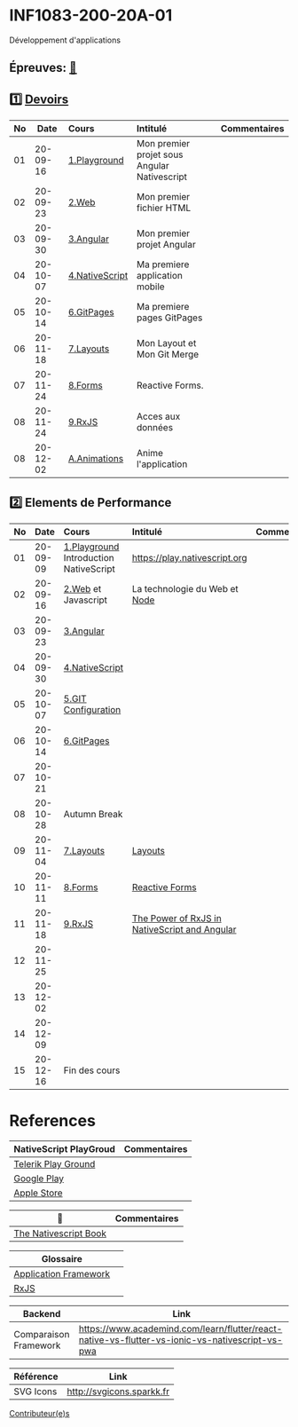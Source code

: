 # INF1083-200-20A-01

Développement d'applications

## Épreuves: [:date:](.epreuves)

## :one: [Devoirs](Devoirs)

|No| Date   | Cours                                                | Intitulé                                              |  Commentaires    |
|--|--------|:-----------------------------------------------------|:------------------------------------------------------|:-----------------|
|01|20-09-16| [1.Playground](1.Playground/README.md)               | Mon premier projet sous Angular Nativescript          |                  |
|02|20-09-23| [2.Web](2.Web/.scripts/Participation.md)             | Mon premier fichier HTML                              |                  |   
|03|20-09-30| [3.Angular](3.Angular/.scripts/Participation.md)     | Mon premier projet Angular                            |                  |   
|04|20-10-07| [4.NativeScript](4.NativeScript/.scripts/Participation.md)   | Ma premiere application mobile                |                  |   
|05|20-10-14| [6.GitPages](6.GitPages/.scripts/Participation.md)   | Ma premiere pages GitPages                            |                  |   
|06|20-11-18| [7.Layouts](7.Layouts/.scripts/Participation.md)     | Mon Layout et Mon Git Merge                           |                  |   
|07|20-11-24| [8.Forms](8.Forms/.scripts/Participation.md)         | Reactive Forms.                                       |                  |   
|08|20-11-24| [9.RxJS](9.RxJS/.scripts/Participation.md)           | Acces aux données                                     |                  |   
|08|20-12-02| [A.Animations](A.Animations/.scripts/Participation.md)| Anime l'application                                   |                  |   

## :two: Elements de Performance

|No| Date   | Cours                                          | Intitulé                                |  Commentaires     |
|--|--------|:-----------------------------------------------|:----------------------------------------|:------------------|
|01|20-09-09| [1.Playground](1.Playground) Introduction NativeScript           | https://play.nativescript.org           |                   |
|02|20-09-16| [2.Web](2.Web) et Javascript                   | La technologie du Web et [Node](https://github.com/CollegeBoreal/Tutoriels/tree/master/W.Web/N.Node)           |                   |
|03|20-09-23| [3.Angular](3.Angular)                         |                                         |                   |
|04|20-09-30| [4.NativeScript](4.NativeScript)               |                                         |                   |
|05|20-10-07| [5.GIT Configuration](https://github.com/CollegeBoreal/Tutoriels/tree/master/0.GIT#three-configurer-git-gitconfig)|              |                   |
|06|20-10-14| [6.GitPages](6.GitPages)                       |                                         |                   |
|07|20-10-21|                                                |                                         |                   |
|08|20-10-28| Autumn Break                                   |                                         |                   |
|09|20-11-04| [7.Layouts](7.Layouts)                         | [Layouts](https://docs.nativescript.org/ui/layouts/layout-containers) |                   |
|10|20-11-11| [8.Forms](8.Forms)                             | [Reactive Forms](https://angular.io/guide/forms-overview#setup-in-reactive-forms)          |        |
|11|20-11-18| [9.RxJS](9.RxJS)                               |  [The Power of RxJS in NativeScript and Angular](https://nativescript.org/blog/nativescript-developer-day-the-power-of-rxjs-in-nativescript-and-angular/)   |                   |
|12|20-11-25|                                                |                                         |                   |
|13|20-12-02|                                                |                                         |                   |
|14|20-12-09|                                                |                                         |                   |
|15|20-12-16| Fin des cours                                  |                                         |                   |

# References

|  NativeScript PlayGroud                                                            |  Commentaires                              |
|------------------------------------------------------------------------------------|-------------------------------------------|
| [Telerik Play Ground](https://play.nativescript.org)                                |                                           |   
| [Google Play](https://play.google.com/store/apps/details?id=org.nativescript.play) |                                           |
| [Apple Store](https://apps.apple.com/ca/app/nativescript-playground/id1263543946)  |                                           |

|  :blue_book:                                                            |  Commentaires                              |
|------------------------------------------------------------------------------------|-------------------------------------------|
| [The Nativescript Book](https://nativescript.org/get-the-nativescript-book)        | |


|                              Glossaire                                                    |                                      |
|-------------------------------------------------------------------------------------------|--------------------------------------|
| [Application Framework](https://www.techopedia.com/definition/6005/application-framework) |                                      |
| [RxJS](https://www.pluralsight.com/guides/using-http-with-rxjs-observables)               |                                      |

| Backend               |  Link                                                                                            |
|-----------------------|--------------------------------------------------------------------------------------------------|
| Comparaison Framework | https://www.academind.com/learn/flutter/react-native-vs-flutter-vs-ionic-vs-nativescript-vs-pwa  |


| Référence             |  Link                                                             |
|-----------------------|-------------------------------------------------------------------|
| SVG Icons             | http://svgicons.sparkk.fr                                         |


[Contributeur(e)s](../../graphs/contributors)

